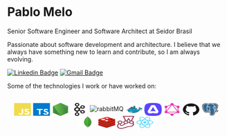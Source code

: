 # Pablo Melo

Senior Software Engineer and Software Architect at Seidor Brasil

Passionate about software development and architecture. I believe that we always have something new to learn and contribute, so I am always evolving.

[![Linkedin Badge](https://img.shields.io/badge/-Pablo%20Melo-00875f?style=flat-square&logo=Linkedin&logoColor=white&link=https://www.linkedin.com/in/pablo-melo/)](https://www.linkedin.com/in/pablo-melo-377297161/)
[![Gmail Badge](https://img.shields.io/badge/-pablomelodev@gmail.com-00875f?style=flat-square&logo=Gmail&logoColor=white&link=mailto:pablomelodev@gmail.com)](mailto:pablomelodev@gmail.com)

Some of the technologies I work or have worked on:

<div style="display: center"  align="center"><br>
  <img align="center" alt="Javascript" height="30" width="40" src="https://raw.githubusercontent.com/devicons/devicon/master/icons/javascript/javascript-plain.svg">
  <img align="center" alt="Typescript" height="30" width="40" src="https://raw.githubusercontent.com/devicons/devicon/master/icons/typescript/typescript-plain.svg">
  <img align="center" alt="Nodejs" height="30" width="40" src="https://raw.githubusercontent.com/devicons/devicon/master/icons/nodejs/nodejs-original.svg">
<!--   <img align="center" alt="Nestjs" height="30" width="40" src="https://raw.githubusercontent.com/devicons/devicon/master/icons/nestjs/nestjs-plain.svg"> -->
  <img align="center" alt="Kafka" height="30" width="40" src="https://raw.githubusercontent.com/devicons/devicon/master/icons/apachekafka/apachekafka-original.svg">
  <img src="https://www.vectorlogo.zone/logos/rabbitmq/rabbitmq-icon.svg" alt="rabbitMQ" width="30" height="30" />
  <img align="center" alt="Docker" height="30" width="40" src="https://raw.githubusercontent.com/devicons/devicon/master/icons/docker/docker-original.svg">
<!--   <img align="center" alt="AWS" height="30" width="40" src="https://raw.githubusercontent.com/devicons/devicon/master/icons/amazonwebservices/amazonwebservices-original.svg"> -->
  <img align="center" alt="AdonisJS" height="30" width="40" src="https://raw.githubusercontent.com/devicons/devicon/master/icons/adonisjs/adonisjs-original.svg">
  <img align="center" alt="GraphQL" height="30" width="40" src="https://raw.githubusercontent.com/devicons/devicon/master/icons/graphql/graphql-plain.svg">
  <img align="center" alt="Github" height="30" width="40" src="https://raw.githubusercontent.com/devicons/devicon/master/icons/github/github-original.svg">
  <img align="center" alt="Postgresql" height="30" width="40" src="https://raw.githubusercontent.com/devicons/devicon/master/icons/postgresql/postgresql-original.svg">
  <img align="center" alt="MongoDB" height="30" width="40" src="https://raw.githubusercontent.com/devicons/devicon/master/icons/mongodb/mongodb-original.svg">
  <img align="center" alt="Redis" height="30" width="40" src="https://raw.githubusercontent.com/devicons/devicon/master/icons/redis/redis-original.svg">
  <img align="center" alt="Redis" height="30" width="40" src="https://raw.githubusercontent.com/devicons/devicon/master/icons/jest/jest-plain.svg">
  <img align="center" alt="React" height="30" width="40" src="https://raw.githubusercontent.com/devicons/devicon/master/icons/react/react-original.svg">
</div>
